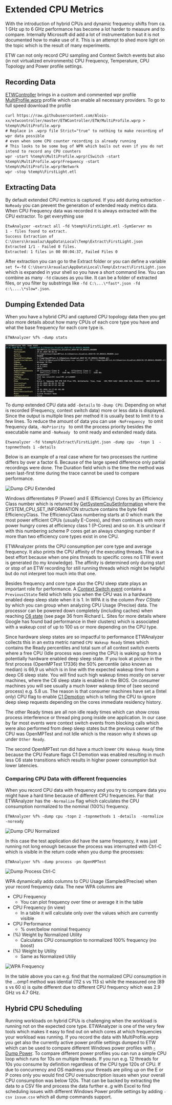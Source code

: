 # Extended CPU Metrics

With the introduction of hybrid CPUs and dynamic frequency shifts from ca. 1 GHz up to 6 GHz performance has become a lot harder to measure and to compare. 
Internally Microsoft did add a lot of instrumentation but it is not documented how to make use of it. This is an attempt to shed more light on the topic which 
is the result of many experiments.

ETW can not only record CPU sampling and Context Switch events but also (in not virtualized environments) CPU Frequency, Temperature, CPU Topology and Power profile
settings. 

## Recording Data
[ETWController](https://github.com/Alois-xx/etwcontroller) brings in a custom and commented wpr profile [MultiProfile.wprp](https://github.com/Alois-xx/etwcontroller/blob/master/ETWController/ETW/MultiProfile.wprp) profile which can enable all necessary providers. 
To go to full speed download the profile
```
curl https://raw.githubusercontent.com/Alois-xx/etwcontroller/master/ETWController/ETW/MultiProfile.wprp > %temp%\MultiProfile.wprp
# Replace in .wprp file Strict="true" to nothing to make recording of wpr data possible
# even when some CPU counter recording is already running
# This looks to be some bug of WPR which bails out even if you do not intend to record any CPU counters
wpr -start %temp%\MultiProfile.wprp!CSwitch -start %temp%\MultiProfile.wprp!Frequency -start %temp%\MultiProfile.wprp!Network
wpr -stop %temp%\FirstLight.etl 
```
## Extracting Data
By default extended CPU metrics is captured. If you add during extraction ```-NoReady``` you can prevent the generation of extended ready metrics data. When CPU Frequency data
was recorded it is always extracted with the CPU extractor. To get everything use
```
EtwAnalyzer -extract all -fd %temp%\FirstLight.etl -SymServer ms 
1 - files found to extract.
Success Extraction of C:\Users\kraualaz\AppData\Local\Temp\Extract\FirstLight.json
Extracted 1/1 - Failed 0 files.
Extracted: 1 files in 00 00:04:37, Failed Files 0
```
After extraction you can go to the Extract folder or you can define a variable ```set f=-fd C:\Users\kraualaz\AppData\Local\Temp\Extract\FirstLight.json```
which is expanded in your shell so you have a short command line. You can combine as many ```-fd``` clauses as you like. It can be a folder of extracted files, or you
filter by substrings like ```-fd C:\...\*fast*.json -fd c:\....\*slow*.json```.

## Dumping Extended Data


When you have a hybrid CPU and captured CPU topology data then you get also more details about how many CPUs of each core type you have and what the base frequency for each core type is.
```
ETWAnalyzer %f% -dump stats
```
![](Images/DumpCPUTopology.png "Dump CPU Topology")


To dump extended CPU data add ```-Details``` to ```-Dump CPU```. Depending on what is recorded (Frequency, context switch data) more or less data is displayed. 
Since the output is multiple lines per method it is usually best to limit it to a few lines. To reduce the amount of data you can use  ```-NoFrequency ``` to omit frequency data, 
```-NoPriority ``` to omit the process priority besides the executable name and ```-NoReady ``` to omit ready and extended ready data. 

```
Etwanalyzer -fd %temp%\Extract\FirstLight.json -dump cpu  -topn 1  -topnmethods 1 -details 
```
Below is an example of a real case where for two processes the runtime differs by over a factor 6. Because of the large speed difference only partial recordings were done.
The Duration field which is the time the method was seen last-first time during the trace cannot be used to compare performance. 

![](Images/DumpCPUExtended.png "Dump CPU Extended")

Windows differentiates P (Power) and E (Efficiency) Cores by an Efficiency Class number which is returned by [GetSystemCpuSetInformation](https://learn.microsoft.com/en-us/windows/win32/procthread/getsystemcpusetinformation) where the 
SYSTEM_CPU_SET_INFORMATION structure contains the byte field EfficiencyClass. The EfficiencyClass numbering starts at 0 which mark the most power efficient CPUs (usually E-Cores), and then continues with more power hungry
cores at efficiency class 1 (P-Cores) and so on. It is unclear if with this numbering scheme P cores get an always changing number if more than two efficiency core types exist in one CPU. 

ETWAnalyzer prints the CPU consumption per core type and average frequency. It also prints the CPU affinity of
the executing threads. That is a best effort because when one pins threads to specific cores no ETW event is generated (to my knowledge). The affinity is determined only during start or stop of an ETW recording for
still running threads which might be helpful but do not interpret too much into that one. 

Besides frequency and core type also the CPU sleep state plays an important role for performance. A  [Context Switch event](https://learn.microsoft.com/en-us/windows/win32/etw/cswitch) contains a 
```PreviousCState``` field which tells you when the CPU was in a hardware enabled deep sleep state when it is 1. In WPA it is the column *Prev CState* by which you can group when analyzing CPU Usage (Precise) data. 
The processor can be powered down completely (including caches) when reaching [C6 state](https://web.stanford.edu/class/ee380/Abstracts/200205-slides.pdf) 
(see page 36 from Richard L. Sites for more details where Google has found bad performance in their clusters) which is associated with a wakeup cost of up to 100 us or more depending on the CPU type.

Since hardware sleep states are so impactful to performance ETWAnalyzer collects this in an extra metric named ```CPU Wakeup Ready``` times which contains the Ready percentiles and total sum of all context switch events where a free 
CPU (Idle process was owning the CPU) is waking up from a potentially hardware enabled deep sleep state. 
If you look at picture in the first process (OpenMPTest 17336) the 50% percentile (also known as median) is 66,9 us which is in line with the expected wakeup time from a deep C6 sleep state. 
You will find such high wakeup times mostly on server machines, where the C6 sleep state is enabled in the BIOS. On consumer machines you will see usually a much lower wakeup time of (see second process) e.g. 5.8 us.
The reason is that consumer machines have set a (Intel only) CPU flag to enable [C1 Demotion](https://edc.intel.com/content/www/us/en/design/ipla/software-development-platforms/client/platforms/alder-lake-desktop/12th-generation-intel-core-processors-datasheet-volume-1-of-2/processor-ia-core-c-state-rules/)
which is telling the CPU to ignore deep sleep requests depending on the cores immediate residency history.

The other Ready times are all non idle ready times which can show cross process interference or thread ping pong inside one application. In our case by far most events were context switch events from blocking calls which were
also performed from deep sleep states but the previous owner of the CPU was OpenMPTest and not Idle which is the reason why it shows up under ```Other Ready```. 

The second OpenMPTest run did have a much lower ```CPU Wakeup Ready``` time because the CPU Feature flags C1 Demotion was enabled resulting in much less C6 state transitions which results in higher power consumption but
lower latencies.


### Comparing CPU Data with different frequencies
When you record CPU data with frequency and you try to compare data you might have a hard time because of different CPU frequencies. For that ETWAnalyzer has the ```-Normalize``` flag which calculates the CPU consumption
normalized to the nominal (100%) frequency.
```
ETWAnalyzer %f% -dump cpu -topn 2 -topnmethods 1 -details  -normalize -noready 
```
![](Images/DumpCpu_Normalized.png "Dump CPU Normalized")

In this case the test application did have the same frequency, it was just running not long enough because the process was interrupted with Ctrl-C which is visible
in the return code when you dump the processes: 
```
ETWAnalyzer %f% -dump process -pn OpenMPTest
```
![](Images/DumpProcess_CtrlC.png "Dump Process Ctrl-C")

WPA dynamically adds columns to CPU Usage (Sampled/Precise) when your record frequency data. 
The new WPA columns are 
 - CPU Frequency
	- You can plot frequency over time or average it in the table
 - CPU Frequency (in view)
	- In a table it will calculate only over the values which are currently visible
 - CPU Performance
	- % over/below nominal frequency
 - (%) Weight by Normalized Utility
	- Calculates CPU consumption to normalized 100% frequency (no boost)
 - (%) Weight by Utility
	- Same as Normalized Utiliy

![](Images/WPA_Frequency.png "WPA Frequency")

In the table above you can e.g. find that the normalized CPU consumption in the ...$omp$1 method was idential (112 s vs 113 s) while the measured one (89 s vs 60 s) is quite different due to different
CPU frequency which was 2.9 GHz vs 4.7 GHz.

## Hybrid CPU Scheduling
Running workloads on hybrid CPUs is challenging when the workload is running not on the expected core type. ETWAnalyzer is one of the very few tools which makes
it easy to find out on which cores at which frequencies your workload was running. If you record the data with MultiProfile.wprp you get also the currently active
power profile settings dumped to ETW which can be used to compare different Windows power profiles with [-Dump Power](DumpPower.md).
To compare different power profiles you can run a simple CPU loop which runs for 10s on multiple threads. If you run e.g. 12 threads for 10s you 
consume by definition regardless of the CPU type 120s of CPU. If due to concurrency and OS madness your threads are piling up on the E or P cores 
only you would find CPU oversubscription issues when your overall CPU consumption was below 120s. That can be backed by 
extracting the data to a CSV file and process the data further e..g with Excel to find scheduling issues with different Windows Power profile settings by adding ```-csv issue.csv```
which all dump commands support.
